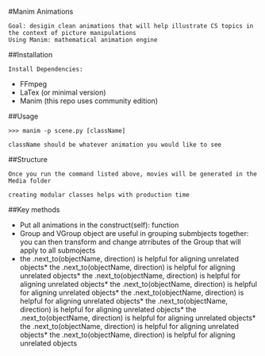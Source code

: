 #Manim Animations

```
Goal: desigin clean animations that will help illustrate CS topics in the context of picture manipulations
Using Manim: mathematical animation engine

```
##Installation

```
Install Dependencies: 
```
* FFmpeg
* LaTex (or minimal version)
* Manim (this repo uses community edition)


##Usage

```
>>> manim -p scene.py [className]

className should be whatever animation you would like to see

```
##Structure

```
Once you run the command listed above, movies will be generated in the Media folder

creating modular classes helps with production time

```

##Key methods

* Put all animations in the construct(self): function
* Group and VGroup object are useful in grouping submbjects together: you can then transform and change atrributes of the Group that will apply to all submojects 
* the .next_to(objectName, direction) is helpful for aligning unrelated objects* the .next_to(objectName, direction) is helpful for aligning unrelated objects* the .next_to(objectName, direction) is helpful for aligning unrelated objects* the .next_to(objectName, direction) is helpful for aligning unrelated objects* the .next_to(objectName, direction) is helpful for aligning unrelated objects* the .next_to(objectName, direction) is helpful for aligning unrelated objects* the .next_to(objectName, direction) is helpful for aligning unrelated objects* the .next_to(objectName, direction) is helpful for aligning unrelated objects* the .next_to(objectName, direction) is helpful for aligning unrelated objects

